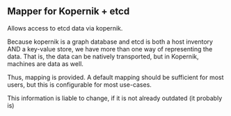 Mapper for Kopernik + etcd
--------------------------

Allows access to etcd data via kopernik.

Because kopernik is a graph database
and etcd is both a host inventory AND a
key-value store, we have more than one
way of representing the data. That is,
the data can be natively transported,
but in Kopernik, machines are data as well.

Thus, mapping is provided. A default mapping
should be sufficient for most users, but this
is configurable for most use-cases.

This information is liable to change, if it is
not already outdated (it probably is)
